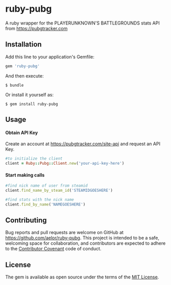 # ruby-pubg

A ruby wrapper for the PLAYERUNKNOWN'S BATTLEGROUNDS stats API from https://pubgtracker.com

## Installation

Add this line to your application's Gemfile:

```ruby
gem 'ruby-pubg'
```

And then execute:

    $ bundle

Or install it yourself as:

    $ gem install ruby-pubg

## Usage

#### Obtain API Key

Create an account at https://pubgtracker.com/site-api and request an API Key.

```ruby
#to initialize the client
client = Ruby::Pubg::Client.new('your-api-key-here')
```
#### Start making calls
```ruby
#find nick name of user from steamid
client.find_name_by_steam_id('STEAMIDGOESHERE')

#find stats with the nick name
client.find_by_name('NAMEGOESHERE')

```

## Contributing

Bug reports and pull requests are welcome on GitHub at https://github.com/aelor/ruby-pubg. This project is intended to be a safe, welcoming space for collaboration, and contributors are expected to adhere to the [Contributor Covenant](http://contributor-covenant.org) code of conduct.


## License

The gem is available as open source under the terms of the [MIT License](http://opensource.org/licenses/MIT).
